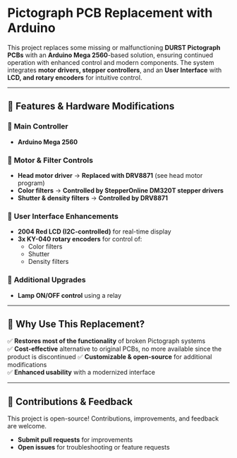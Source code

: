 # **Pictograph PCB Replacement with Arduino**  

This project replaces some missing or malfunctioning **DURST Pictograph PCBs** with an **Arduino Mega 2560**-based solution, ensuring continued operation with enhanced control and modern components. The system integrates **motor drivers, stepper controllers**, and an **User Interface** with **LCD, and rotary encoders** for intuitive control.  

---

## 🚀 **Features & Hardware Modifications**  

### 🔹 **Main Controller**  
- **Arduino Mega 2560**  

### 🔹 **Motor & Filter Controls**  
- **Head motor driver** → **Replaced with DRV8871** (see head motor program)  
- **Color filters** → **Controlled by StepperOnline DM320T stepper drivers**  
- **Shutter & density filters** → **Controlled by DRV8871**  

### 🔹 **User Interface Enhancements**  
- **2004 Red LCD (I2C-controlled)** for real-time display  
- **3x KY-040 rotary encoders** for control of:  
  - Color filters  
  - Shutter  
  - Density filters  

### 🔹 **Additional Upgrades**  
- **Lamp ON/OFF control** using a relay  

---

## 🎯 **Why Use This Replacement?**  
✅ **Restores most of the functionality** of broken Pictograph systems  
✅ **Cost-effective** alternative to original PCBs, no more available since the product is discontinued 
✅ **Customizable & open-source** for additional modifications  
✅ **Enhanced usability** with a modernized interface  

---

## 🤝 **Contributions & Feedback**  
This project is open-source! Contributions, improvements, and feedback are welcome.  
- **Submit pull requests** for improvements  
- **Open issues** for troubleshooting or feature requests  
